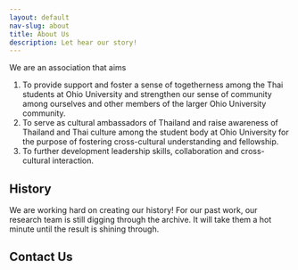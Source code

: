 ```yaml
---
layout: default
nav-slug: about
title: About Us
description: Let hear our story!
---
```


We are an association that aims

1. To provide support and foster a sense of togetherness among the Thai students at Ohio University and strengthen our sense of community among ourselves and other members of the larger Ohio University community.
2. To serve as cultural ambassadors of Thailand and raise awareness of Thailand and Thai culture among the student body at Ohio University for the purpose of fostering cross-cultural understanding and fellowship.
3. To further development leadership skills, collaboration and cross-cultural interaction.

## History

We are working hard on creating our history! For our past work, our research team is still digging through the archive. It will take them a hot minute until the
result is shining through.

## Contact Us
